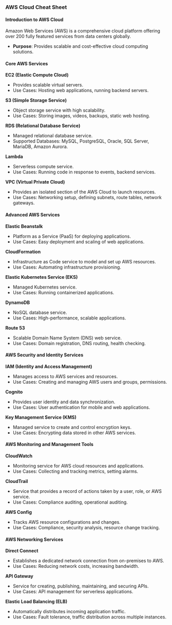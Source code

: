### AWS Cloud Cheat Sheet

#### Introduction to AWS Cloud

Amazon Web Services (AWS) is a comprehensive cloud platform offering over 200 fully featured services from data centers globally.

- **Purpose**: Provides scalable and cost-effective cloud computing solutions.

#### Core AWS Services

**EC2 (Elastic Compute Cloud)**

- Provides scalable virtual servers.
- Use Cases: Hosting web applications, running backend servers.

**S3 (Simple Storage Service)**

- Object storage service with high scalability.
- Use Cases: Storing images, videos, backups, static web hosting.

**RDS (Relational Database Service)**

- Managed relational database service.
- Supported Databases: MySQL, PostgreSQL, Oracle, SQL Server, MariaDB, Amazon Aurora.

**Lambda**

- Serverless compute service.
- Use Cases: Running code in response to events, backend services.

**VPC (Virtual Private Cloud)**

- Provides an isolated section of the AWS Cloud to launch resources.
- Use Cases: Networking setup, defining subnets, route tables, network gateways.

#### Advanced AWS Services

**Elastic Beanstalk**

- Platform as a Service (PaaS) for deploying applications.
- Use Cases: Easy deployment and scaling of web applications.

**CloudFormation**

- Infrastructure as Code service to model and set up AWS resources.
- Use Cases: Automating infrastructure provisioning.

**Elastic Kubernetes Service (EKS)**

- Managed Kubernetes service.
- Use Cases: Running containerized applications.

**DynamoDB**

- NoSQL database service.
- Use Cases: High-performance, scalable applications.

**Route 53**

- Scalable Domain Name System (DNS) web service.
- Use Cases: Domain registration, DNS routing, health checking.

#### AWS Security and Identity Services

**IAM (Identity and Access Management)**

- Manages access to AWS services and resources.
- Use Cases: Creating and managing AWS users and groups, permissions.

**Cognito**

- Provides user identity and data synchronization.
- Use Cases: User authentication for mobile and web applications.

**Key Management Service (KMS)**

- Managed service to create and control encryption keys.
- Use Cases: Encrypting data stored in other AWS services.

#### AWS Monitoring and Management Tools

**CloudWatch**

- Monitoring service for AWS cloud resources and applications.
- Use Cases: Collecting and tracking metrics, setting alarms.

**CloudTrail**

- Service that provides a record of actions taken by a user, role, or AWS service.
- Use Cases: Compliance auditing, operational auditing.

**AWS Config**

- Tracks AWS resource configurations and changes.
- Use Cases: Compliance, security analysis, resource change tracking.

#### AWS Networking Services

**Direct Connect**

- Establishes a dedicated network connection from on-premises to AWS.
- Use Cases: Reducing network costs, increasing bandwidth.

**API Gateway**

- Service for creating, publishing, maintaining, and securing APIs.
- Use Cases: API management for serverless applications.

**Elastic Load Balancing (ELB)**

- Automatically distributes incoming application traffic.
- Use Cases: Fault tolerance, traffic distribution across multiple instances.


